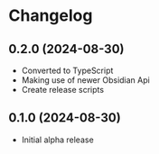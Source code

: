 # Changelog

## 0.2.0 (2024-08-30)

- Converted to TypeScript
- Making use of newer Obsidian Api
- Create release scripts

## 0.1.0 (2024-08-30)

- Initial alpha release